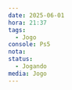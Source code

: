 ```yaml
---
date: 2025-06-01
hora: 21:37
tags:
  - Jogo
console: Ps5
nota: 
status:
  - Jogando
media: Jogo
---
```










